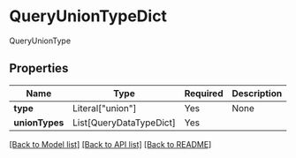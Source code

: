 # QueryUnionTypeDict

QueryUnionType

## Properties
| Name | Type | Required | Description |
| ------------ | ------------- | ------------- | ------------- |
**type** | Literal["union"] | Yes | None |
**unionTypes** | List[QueryDataTypeDict] | Yes |  |


[[Back to Model list]](../../README.md#documentation-for-models) [[Back to API list]](../../README.md#documentation-for-api-endpoints) [[Back to README]](../../README.md)
